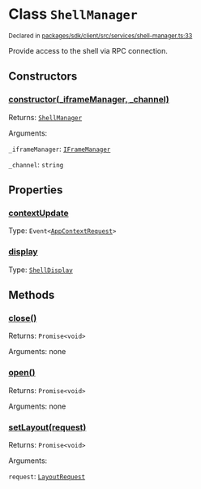 # Class `ShellManager`
<sub>Declared in [packages/sdk/client/src/services/shell-manager.ts:33](https://github.com/dxos/dxos/blob/bfdd5a17b/packages/sdk/client/src/services/shell-manager.ts#L33)</sub>


Provide access to the shell via RPC connection.

## Constructors
### [constructor(_iframeManager, _channel)](https://github.com/dxos/dxos/blob/bfdd5a17b/packages/sdk/client/src/services/shell-manager.ts#L40)




Returns: <code>[ShellManager](/api/@dxos/client/classes/ShellManager)</code>

Arguments: 

`_iframeManager`: <code>[IFrameManager](/api/@dxos/client/classes/IFrameManager)</code>

`_channel`: <code>string</code>



## Properties
### [contextUpdate](https://github.com/dxos/dxos/blob/bfdd5a17b/packages/sdk/client/src/services/shell-manager.ts#L34)
Type: <code>Event&lt;[AppContextRequest](/api/@dxos/client/interfaces/AppContextRequest)&gt;</code>



### [display](https://github.com/dxos/dxos/blob/bfdd5a17b/packages/sdk/client/src/services/shell-manager.ts#L45)
Type: <code>[ShellDisplay](/api/@dxos/client/enums#ShellDisplay)</code>




## Methods
### [close()](https://github.com/dxos/dxos/blob/bfdd5a17b/packages/sdk/client/src/services/shell-manager.ts#L111)




Returns: <code>Promise&lt;void&gt;</code>

Arguments: none




### [open()](https://github.com/dxos/dxos/blob/bfdd5a17b/packages/sdk/client/src/services/shell-manager.ts#L56)




Returns: <code>Promise&lt;void&gt;</code>

Arguments: none




### [setLayout(request)](https://github.com/dxos/dxos/blob/bfdd5a17b/packages/sdk/client/src/services/shell-manager.ts#L49)




Returns: <code>Promise&lt;void&gt;</code>

Arguments: 

`request`: <code>[LayoutRequest](/api/@dxos/client/interfaces/LayoutRequest)</code>



